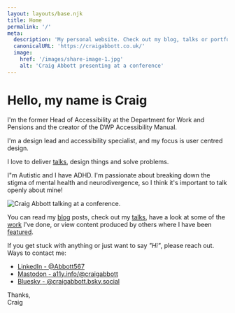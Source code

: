 ```yaml
---
layout: layouts/base.njk
title: Home
permalink: '/'
meta:
  description: 'My personal website. Check out my blog, talks or portfolio work.'
  canonicalURL: 'https://craigabbott.co.uk/'
  image:
    href: '/images/share-image-1.jpg'
    alt: 'Craig Abbott presenting at a conference'
---
```


# Hello, my name is Craig

I'm the former Head of Accessibility at the Department for Work and Pensions and the creator of the DWP Accessibility Manual. 

I'm a design lead and accessibility specialist, and my focus is user centred design.

I love to deliver [talks](/talks), design things and solve problems. 

I"m Autistic and I have ADHD. I'm passionate about breaking down the stigma of mental health and neurodivergence, so I think it's important to talk openly about mine!

![Craig Abbott talking at a conference.](/images/share-image-2.webp)

You can read my [blog](/blog) posts, check out my [talks](/talks), have a look at some of the [work](/work) I've done, or view content produced by others where I have been [featured](/featured).

If you get stuck with anything or just want to say *"Hi"*, please reach out. Ways to contact me:

<ul>
  <li>
    <a href="https://uk.linkedin.com/in/abbott567">
      LinkedIn 
      <span class="visually-hidden">
        - @Abbott567
      </span>
    </a>
  </li>
  <li>
    <a href="https://a11y.info/@craigabbott">
      Mastodon 
      <span class="visually-hidden">
        - a11y.info/@craigabbott
      </span>
    </a>
  </li>
  <li>
    <a href="https://bsky.app/profile/craigabbott.bsky.social">
      Bluesky 
      <span class="visually-hidden">
        - @craigabbott.bsky.social
      </span>
    </a>
  </li>
</ul>

Thanks,  
Craig
